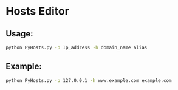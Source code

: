 # Hosts Editor

## Usage:
```bash
python PyHosts.py -p Ip_address -h domain_name alias
```

## Example:
``` bash
python PyHosts.py -p 127.0.0.1 -h www.example.com example.com
```